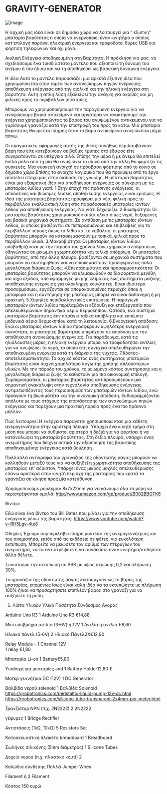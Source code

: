 # GRAVITY-GENERATOR
 ![image](https://github.com/user-attachments/assets/dcb7ce1c-a8e0-4314-b64b-18891e8e8857)

Η αρχική μας ιδέα είναι σε δημόσιο χώρο να λειτουργεί μια “ έξυπνη” μπαταρία βαρύτητας η οποία να ενεργοποιεί έναν κινητήρα ο οποίος κατ'επιλογή παράγει ηλεκτρική ενέργεια και τροφοδοτεί θύρες USB για φόρτιση τηλεφώνων και όχι μόνο. 

Αιολική Ενέργεια αποθηκευμένη στη Βαρύτητα.
Η πρόκληση για μας: να σχεδιάσουμε  ένα τρισδιάστατο μοντέλο που αξιοποιεί τη δύναμη του ανέμου ή του ήλιου και να τη αποθηκεύει ως βαρυτική δυναμική ενέργεια.

Η ιδέα
Αυτό το μοντέλο παρουσιάζει μια αρκετά έξυπνη ιδέα που χρησιμοποιείται στον τομέα των ανανεώσιμων πηγών ενέργειας: αποθήκευση ενέργειας από την αιολική και την ηλιακή ενέργεια στη βαρύτητα. 
Αυτή η απλή λύση εξαλείφει την ανάγκη για ακριβές και μη φιλικές προς το περιβάλλον μπαταρίες.

Μπορούμε να χρησιμοποιήσουμε την παραγόμενη ενέργεια για να ανυψώσουμε βαριά αντικείμενα και αργότερα να ανακτήσουμε την ενέργεια χρησιμοποιώντας το βάρος του ανυψωμένου αντικειμένου για να γυρίσουμε γρανάζια κατά την επιστροφή του προς τα κάτω. Μια μπαταρία βαρύτητας θεωρείται πλήρης όταν το βαρύ αντικείμενο ανυψώνεται μέχρι πάνω.

Οι πραγματικές εφαρμογές αυτής της ιδέας συνήθως περιλαμβάνουν βάρη που είτε κατεβαίνουν σε βαθιές τρύπες στο έδαφος είτε συγκρατούνται σε υπέργεια σιλό.
Επίσης την μέρα ή με άνεμο θα επιτελεί διπλό ρόλο από τη μία θα ανυψώνει το υλικό από την άλλη θα φορτίζει τις συσκευές.
Μια συσκευή ανοιχτή σε πρόσβαση φόρτισης από το κοινό σε δημόσιο χώρο.Επίσης το ανοιχτο λογισμικό 
που θα προκύψει από το έργο αποτελεί  στόχο μας στην διαδοση της γνώσης.
Η μπαταρία βαρύτητας  είναι μια εξαιρετική ιδέα για αποθήκευση ενέργειας σε σύγκριση με τις μπαταρίες λιθίου γιατί: 
1.Στην εποχή της πράσινης ενέργειας, οι αποδοτικές και βιώσιμες λύσεις αποθήκευσης ενέργειας είναι κρίσιμες. Η ιδέα της μπαταρίας βαρύτητας προσφέρει μια νέα, φιλική προς το περιβάλλον εναλλακτική λύση στις παραδοσιακές μπαταρίες ιόντων λιθίου για αποθήκευση ενέργειας. Να γιατί ξεχωρίζει:
2.Βιωσιμότητα:
Οι μπαταρίες βαρύτητας χρησιμοποιούν απλά υλικά όπως νερό, δεξαμενές και βασικά μηχανικά συστήματα. Σε αντίθεση με τις μπαταρίες ιόντων λιθίου, οι οποίες βασίζονται σε πεπερασμένους και επιβλαβείς για το περιβάλλον πόρους όπως το λίθιο και το κοβάλτιο, οι μπαταρίες βαρύτητας μπορούν να κατασκευαστούν με τοπικά, φιλικά προς το περιβάλλον υλικά.
3.Μακροβιότητα:
Οι μπαταρίες ιόντων λιθίου υποβαθμίζονται με την πάροδο του χρόνου λόγω χημικών αντιδράσεων, οδηγώντας σε μειωμένη χωρητικότητα και τελική απόρριψη. Οι μπαταρίες βαρύτητας, από την άλλη πλευρά, βασίζονται σε μηχανικά συστήματα που μπορούν να συντηρηθούν και να επισκευαστούν, προσφέροντας πολύ μεγαλύτερη διάρκεια ζωής.
4.Επεκτασιμότητα και προσαρμοστικότητα:
Οι μπαταρίες βαρύτητας μπορούν να κλιμακωθούν σε διαφορετικά μεγέθη και ισχύ εξόδου, από εφαρμογές μικρής κλίμακας έως συστήματα μαζικής αποθήκευσης ενέργειας για ολόκληρες κοινότητες. Είναι ιδιαίτερα προσαρμόσιμοι, εργάζονται σε απομακρυσμένες περιοχές όπου η μεταφορά και η συντήρηση της μπαταρίας μπορεί να είναι δαπανηρή ή μη πρακτική.
5.Χαμηλές περιβαλλοντικές επιπτώσεις:
Η παραγωγή μπαταριών ιόντων λιθίου περιλαμβάνει εξόρυξη και επεξεργασία που απελευθερώνουν σημαντικά αέρια θερμοκηπίου. Ωστόσο, ένα σύστημα μπαταριών βαρύτητας δεν παράγει τοξικά απόβλητα και εκπέμπει μηδενικά αέρια θερμοκηπίου κατά τη λειτουργία.
6.Ενεργειακή απόδοση:
Ενώ οι μπαταρίες ιόντων λιθίου προσφέρουν υψηλότερη ενεργειακή πυκνότητα, οι μπαταρίες βαρύτητας υπερέχουν σε απόδοση για την αποθήκευση ανανεώσιμης ενέργειας. Για παράδειγμα, κατά τις ηλιόλουστες μέρες, η ηλιακή ενέργεια μπορεί να τροφοδοτήσει αντλίες για να ανυψώσει το νερό, το οποίο στη συνέχεια απελευθερώνει την αποθηκευμένη ενέργεια κατά τη διάρκεια της νύχτας.
7.Κόστος-αποτελεσματικότητα:
Το αρχικό κόστος ενός συστήματος μπαταριών βαρύτητας είναι συχνά χαμηλότερο λόγω της χρήσης απλούστερων υλικών. Με την πάροδο του χρόνου, το μειωμένο κόστος συντήρησης και η μεγαλύτερη διάρκεια ζωής το καθιστούν μια πιο οικονομική επιλογή.
Συμπερασματικά, οι μπαταρίες βαρύτητας αντιπροσωπεύουν μια σημαντική ανακάλυψη στην τεχνολογία αποθήκευσης ενέργειας, αντιμετωπίζοντας τους περιορισμούς των μπαταριών ιόντων λιθίου, ενώ προάγουν τη βιωσιμότητα και την οικονομική απόδοση. Ευθυγραμμίζονται απόλυτα με τους στόχους της επανάστασης των ανανεώσιμων πηγών ενέργειας και παρέχουν μια πρακτική πορεία προς ένα πιο πράσινο μέλλον.


Πώς λειτουργεί
Η ενέργεια παράγεται χρησιμοποιώντας μια κάθετη ανεμογεννήτρια στην αριστερή πλευρά. Υπάρχει ένα κινητό τμήμα  στη μέση που μπορεί να ρυθμιστεί αριστερά ή δεξιά για να φορτίσει ή να καταναλώσει τη μπαταρία βαρύτητας. 
Στη δεξιά πλευρά, υπάρχει ένας ανεμιστήρας που δείχνει οπτικά την αξιοποίηση της βαρυτικής αποθηκευμένης ενέργειας κατά βούληση .

Πολλαπλά αντίγραφα του γραναζιού της οδοντωτής ράγας μπορούν να κολληθούν μεταξύ τους για να αυξηθεί η χωρητικότητα αποθήκευσης της μπαταρίας επ' αόριστον. Υπάρχει ένας μικρός μοχλός απελευθέρωσης επάνω αριστερά στην κινητή περιοχή της μπαταρίας που κρατά τα γρανάζια σε κίνηση προς μία κατεύθυνση.

Χρησιμοποιούμε ρουλεμάν 8x7x22mm για να κάνουμε όλα τα μέρη να περιστρέφονται ομαλά: http://www.amazon.com/gp/product/B002BBGTK6

Βίντεο: 

Εδώ είναι ένα βίντεο του Bill Gates που μιλάει για την αποθήκευση ενέργειας μέσω της βαρύτητας: https://www.youtube.com/watch?v=RH5Lgv-4te8


Οδηγίες
Έχουμε συμπεριλάβει πλήρη μοντέλα της ανεμογεννήτριας και του ανεμιστήρα, εκτός από τις εκδόσεις σε φέτες, για ευκολότερη εκτύπωση. Μπορείτε να μειώσετε τον αριθμό των πτερυγίων του ανεμιστήρα, να τα αντιστρέψετε ή να συνδέσετε έναν κινητήρα/οτιδήποτε άλλο θέλετε.

Συνιστούμε την εκτύπωση σε ABS με ύψος στρώσης 0,2 και πλήρωση 30%.

Τα γρανάζια της οδοντωτής ράγας λειτουργούν ως το βάρος της μπαταρίας, επομένως ίσως είναι καλή ιδέα να τα εκτυπώσετε με πλήρωση 100% ή/και να προσαρτήσετε επιπλέον βάρος στο γρανάζι για να αυξήσετε τη ροπή.



1. Λίστα Υλικών
Υλικό
Ποσότητα
Σύνδεσμος Αγοράς

Arduino Uno R3
1
Arduino Uno R3 €14,88

Mini υποβρύχια αντλία (3-6V) ή 12V
1
 Αντλία ή αντλία €8,60
 
Ηλιακό πάνελ (5-6V)
2
Ηλιακό Πάνελ2X€12,90

Relay Module - 1 Channel 12V                                                                                                        
1
relay €1,80

Μπαταρία Li-on
1
 Battery€5,80
 
Υποδοχή για μπαταρίες and
1
Battery Holder12,80 €

Μοτέρ γεννήτρια DC (12V)
1
DC Generator

Βαλβίδα νερού solenoid
1
Βαλβίδα Solenoid 
https://grobotronics.com/peristaltic-liquid-pump-12v-dc.html
https://grobotronics.com/silicone-tube-transparent-2x4mm-per-meter.html

Τρανζίστορ NPN (π.χ. 2N2222)
2
2N2222

 γέφυρες
1
Bridge Rectifier

Αντιστάσεις (1kΩ, 10kΩ)
5
Resistors Set

Κατασκευαστική πλακέτα breadboard
1
Breadboard

Σωλήνες σιλικόνης (5mm διάμετρος)
1
Silicone Tubes

Δοχείο νερού (π.χ. πλαστικό κουτί)
2

Καλώδια σύνδεσης
Πολλά
Jumper Wires

Filament   ή                                                                                                                       2                    Filament

Κόστος 150 ευρώ  


